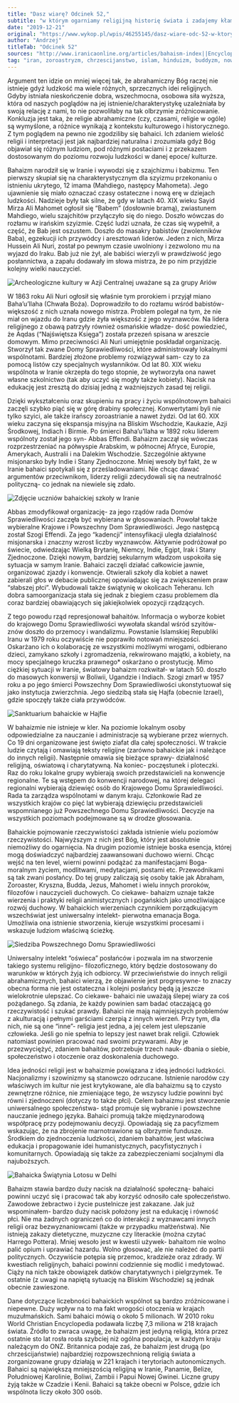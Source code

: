 ```yaml
---
title: "Dasz wiarę? Odcinek 52,"
subtitle: "w którym ogarniamy religijną historię świata i zadajemy kłam argumentowi z wielości religii."
date: "2019-12-21"
original: "https://www.wykop.pl/wpis/46255145/dasz-wiare-odc-52-w-ktorym-ogarniamy-religijna-his/"
author: "Andrzej"
titleTab: "Odcinek 52"
sources: "http://www.iranicaonline.org/articles/bahaism-index||Encyclopedia Iranica: Bahaism   https://bahaiteachings.org/bahai-faith#||BahaiTeachings.org: Bahai Faith"
tag: "iran, zoroastryzm, chrzescijanstwo, islam, hinduizm, buddyzm, noweRuchyReligijne"
---
```


Argument ten idzie on mniej więcej tak, że abrahamiczny Bóg raczej nie istnieje gdyż ludzkość ma wiele różnych, sprzecznych idei religijnych. Gdyby istniała nieskończenie dobra, wszechmocna, osobowa siła wyższa, która od naszych poglądów na jej istnienie/charakterystykę uzależniała by swoją relację z nami, to nie pozwoliłaby na tak olbrzymie zróżnicowanie. Konkluzja jest taka, że religie abrahamiczne (czy, czasami, religie w ogóle) są wymyślone, a różnice wynikają z kontekstu kulturowego i historycznego. Z tym poglądem na pewno nie zgodziliby się bahaici. Ich zdaniem wielość religii i interpretacji jest jak najbardziej naturalna i zrozumiała gdyż Bóg objawiał się różnym ludziom, pod różnymi postaciami i z przekazem dostosowanym do poziomu rozwoju ludzkości w danej epoce/ kulturze.

Bahaizm narodził się w Iranie i wywodzi się z szajchizmu i babizmu. Ten pierwszy skupiał się na charakterystycznym dla szyizmu przekonaniu o istnieniu ukrytego, 12 imama (Mahdiego, następcy Mahometa). Jego ujawnienie się miało oznaczać czasy ostateczne i nową erę w dziejach ludzkości. Nadzieje były tak silne, że gdy w latach 40. XIX wieku Sayid Mirza Ali Mahomet ogłosił się “Babem” (dosłownie bramą), zwiastunem Mahdiego, wielu szajchitów przyłączyło się do niego. Doszło wówczas do rozłamu w irańskim szyizmie. Część ludzi uznała, że czas się wypełnił, a część, że Bab jest oszustem. Doszło do masakry babistów (zwolenników Baba), egzekucji ich przywódcy i aresztowań liderów. Jeden z nich, Mirza Hussein Ali Nuri, został po pewnym czasie uwolniony i zezwolono mu na wyjazd do Iraku. Bab już nie żył, ale babiści wierzyli w prawdziwość jego posłannictwa, a zapału dodawały im słowa mistrza, że po nim przyjdzie kolejny wielki nauczyciel.

![Archeologiczne kultury w Azji Centralnej uważane są za grupy Ariów](../images/odc52/bahaullah.jpg "Archeologiczne kultury w Azji Centralnej uważane są za grupy Ariów.")

W 1863 roku Ali Nuri ogłosił się właśnie tym prorokiem i przyjął miano Baha’u’llaha (Chwała Boża). Doprowadziło to do rozłamu wśród babistów- większość z nich uznała nowego mistrza. Problem polegał na tym, że nie miał on wjazdu do Iranu gdzie żyła większość z jego wyznawców. Na lidera religijnego z obawą patrzyły również osmańskie władze- dość powiedzieć, że Aqdas (“Najświętsza Księga”) została przezeń spisana w areszcie domowym. Mimo przeciwności Ali Nuri umiejętnie poskładał organizację. Stworzył tak zwane Domy Sprawiedliwości, które administrowały lokalnymi wspólnotami. Bardziej złożone problemy rozwiązywał sam- czy to za pomocą listów czy specjalnych wysłanników. Od lat 80. XIX wieku wspólnota w Iranie okrzepła do tego stopnie, że wytworzyła ona nawet własne szkolnictwo (tak aby uczyć się mogły także kobiety). Nacisk na edukację jest zresztą do dzisiaj jedną z ważniejszych zasad tej religii.

Dzięki wykształceniu oraz skupieniu na pracy i życiu wspólnotowym bahaici zaczęli szybko piąć się w górę drabiny społecznej. Konwertytami byli nie tylko szyici, ale także irańscy zoroastrianie a nawet żydzi. Od lat 60. XIX wieku zaczyna się ekspansja misyjna na Bliskim Wschodzie, Kaukazie, Azji Środkowej, Indiach i Birmie. Po śmierci Baha’u’llaha w 1892 roku liderem wspólnoty został jego syn- Abbas Effendi. Bahaizm zaczął się wówczas rozprzestrzeniać na półwyspie Arabskim, w północnej Afryce, Europie, Amerykach, Australii i na Dalekim Wschodzie. Szczególnie aktywne misjonarsko były Indie i Stany Zjednoczone. Mniej wesoły był fakt, że w Iranie bahaici spotykali się z prześladowaniami. Nie chcąc dawać argumentów przeciwnikom, liderzy religii zdecydowali się na neutralność polityczną- co jednak na niewiele się zdało.

![Zdjęcie uczniów bahaickiej szkoły w Iranie](../images/odc52/bahaiSchool.jpg "Zdjęcie uczniów bahaickiej szkoły w Iranie.")

Abbas zmodyfikował organizację- za jego rządów rada Domów Sprawiedliwości zaczęła być wybierana w głosowaniach. Powołał także wybieralne Krajowe i Powszechny Dom Sprawiedliwości. Jego następcą został Szogi Effendi. Za jego “kadencji” intensyfikacji uległa działalność misjonarska i znaczny wzrost liczby wyznawców. Aktywnie podróżował po świecie, odwiedzając Wielką Brytanię, Niemcy, Indie, Egipt, Irak i Stany Zjednoczone. Dzięki nowym, bardziej sekularnym władzom uspokoiła się sytuacja w samym Iranie. Bahaici zaczęli działać całkowicie jawnie, organizować zjazdy i konwencje. Otwierali szkoły dla kobiet a nawet zabierali głos w debacie publicznej opowiadając się za zwiększeniem praw “słabszej płci”. Wybudowali także świątynię w okolicach Teheranu. Ich dobra samoorganizacja stała się jednak z biegiem czasu problemem dla coraz bardziej obawiających się jakiejkolwiek opozycji rządzących.

Z tego powodu rząd represjonował bahaitów. Informacja o wyborze kobiet do krajowego Domu Sprawiedliwości wywołała skandal wśród szyitów- znów doszło do przemocy i wandalizmu. Powstanie Islamskiej Republiki Iranu w 1979 roku oczywiście nie poprawiło notowań mniejszości. Oskarżano ich o kolaborację ze wszystkimi możliwymi wrogami, odbierano dzieci, zamykano szkoły i zgromadzenia, rekwirowano majątki, a kobiety, na mocy specjalnego kruczka prawnego* oskarżano o prostytucję. Mimo ciężkiej sytuacji w Iranie, światowy bahaizm rozkwitał- w latach 50. doszło do masowych konwersji w Boliwii, Ugandzie i Indiach. Szogi zmarł w 1957 roku a po jego śmierci Powszechny Dom Sprawiedliwości ukonstytuował się jako instytucja zwierzchnia. Jego siedzibą stała się Hajfa (obecnie Izrael), gdzie spoczęły także ciała przywódców.

![Sanktuarium bahaickie w Hajfie](../images/odc52/bahaiTemple.jpg "Sanktuarium bahaickie w Hajfie.")

W bahaizmie nie istnieje w kler. Na poziomie lokalnym osoby odpowiedzialne za nauczanie i administracje są wybierane przez wiernych. Co 19 dni organizowane jest święto ziafat dla całej społeczności. W trakcie ludzie czytają i omawiają teksty religijne (zarówno bahaickie jak i należące do innych religii). Następnie omawia się bieżące sprawy- działalność religijną, oświatową i charytatywną. Na koniec- poczęstunek i ploteczki. Raz do roku lokalne grupy wybierają swoich przedstawicieli na konwencje regionalne. Te są wstępem do konwencji narodowej, na której delegaci regionalni wybierają dziewięć osób do Krajowego Domu Sprawiedliwości. Rada ta zarządza wspólnotami w danym kraju. Członkowie Rad ze wszystkich krajów co pięć lat wybierają dziewięciu przedstawicieli wspomnianego już Powszechnego Domu Sprawiedliwości. Decyzje na wszystkich poziomach podejmowane są w drodze głosowania.

Bahaickie pojmowanie rzeczywistości zakłada istnienie wielu poziomów rzeczywistości. Najwyższym z nich jest Bóg, który jest absolutnie niemożliwy do ogarnięcia. Na drugim poziomie istnieje boska esencja, której mogą doświadczyć najbardziej zaawansowani duchowo wierni. Chcąc wejść na ten level, wierni powinni podążać za manifestacjami Boga- moralnym życiem, modlitwami, medytacjami, postami etc. Przewodnikami są tak zwani posłańcy. Do tej grupy zaliczają się osoby takie jak Abraham, Zoroaster, Kryszna, Budda, Jezus, Mahomet i wielu innych proroków, filozofów i nauczycieli duchowych. Co ciekawe- bahaizm uznaje także wierzenia i praktyki religii animistycznych i pogańskich jako umożliwiające rozwój duchowy. W bahaickich wierzeniach czynnikiem porządkującym wszechświat jest uniwersalny intelekt- pierwotna emanacja Boga. Umożliwia ona istnienie stworzenia, kieruje wszystkimi procesami i wskazuje ludziom właściwą ścieżkę.

![Siedziba Powszechnego Domu Sprawiedliwości](../images/odc52/bahaiHall.jpg "Siedziba Powszechnego Domu Sprawiedliwości.")

Uniwersalny intelekt “oświeca” posłańców i pozwala im na stworzenie takiego systemu religijno- filozoficznego, który będzie dostosowany do warunków w których żyją ich odbiorcy. W przeciwieństwie do innych religii abrahamicznych, bahaici wierzą, że objawienie jest progresywne- to znaczy obecna forma nie jest ostateczna i kolejni posłańcy będą ją jeszcze wielokrotnie ulepszać. Co ciekawe- bahaici nie uważają ślepej wiary za coś pożądanego. Są zdania, że każdy powinien sam badać otaczającą go rzeczywistość i szukać prawdy. Bahaici nie mają najmniejszych problemów z akulturacją i pełnymi garściami czerpią z innych wierzeń. Przy tym, dla nich, nie są one “inne”- religia jest jedna, a jej celem jest ulepszanie człowieka. Jeśli go nie spełnia to lepszy jest nawet brak religii. Człowiek natomiast powinien pracować nad swoimi przywarami. Aby je przezwyciężyć, zdaniem bahaitów, potrzebuje trzech nauk- dbania o siebie, społeczeństwo i otoczenie oraz doskonalenia duchowego.

Idea jedności religii jest w bahaizmie powiązana z ideą jedności ludzkości. Nacjonalizmy i szowinizmy są stanowczo odrzucane. Istnienie narodów czy właściwych im kultur nie jest krytykowane, ale dla bahaizmu są to czysto zewnętrzne różnice, nie zmieniające tego, że wszyscy ludzie powinni być równi i zjednoczeni (dotyczy to także płci). Celem bahaizmu jest stworzenie uniwersalnego społeczeństwa- stąd promuje się wybranie i powszechne nauczanie jednego języka. Bahaici promują także międzynarodową współpracę przy podejmowaniu decyzji. Opowiadają się za pacyfizmem wskazując, że na zbrojenie marnotrawione są olbrzymie fundusze. Środkiem do zjednoczenia ludzkości, zdaniem bahaitów, jest właściwa edukacja i propagowanie idei humanistycznych, pacyfistycznych i komunitarnych. Opowiadają się także za zabezpieczeniami socjalnymi dla najuboższych.

![Bahaicka Świątynia Lotosu w Delhi](../images/odc52/bahaiDelhi.jpg "Bahaicka Świątynia Lotosu w Delhi.")

Bahaizm stawia bardzo duży nacisk na działalność społeczną- bahaici powinni uczyć się i pracować tak aby korzyść odnosiło całe społeczeństwo. Zawodowe żebractwo i życie pustelnicze jest zakazane. Jak już wspominałem- bardzo duży nacisk położony jest na edukację i równość płci. Nie ma żadnych ograniczeń co do interakcji z wyznawcami innych religii oraz bezwyznaniowcami (także w przypadku małżeństwa). Nie istnieją zakazy dietetyczne, muzyczne czy literackie (można czytać Harrego Pottera). Mniej wesoło jest w kwestii używek- bahaitom nie wolno palić opium i uprawiać hazardu. Wolno głosować, ale nie należeć do partii politycznych. Oczywiście potępia się przemoc, kradzieże oraz zdrady. W kwestiach religijnych, bahaici powinni codziennie się modlić i medytować. Ciąży na nich także obowiązek datków charytatywnych i pielgrzymek. Te ostatnie (z uwagi na napiętą sytuację na Bliskim Wschodzie) są jednak obecnie zawieszone.

Dane dotyczące liczebności bahaickich wspólnot są bardzo zróżnicowane i niepewne. Duży wpływ na to ma fakt wrogości otoczenia w krajach muzułmańskich. Sami bahaici mówią o około 5 milionach. W 2010 roku World Christian Encyclopedia podawała liczbę 7,3 miliona w 218 krajach świata. Źródło to zwraca uwagę, że bahaizm jest jedyną religią, która przez ostatnie sto lat rosła rosła szybciej niż ogólna populacja, w każdym kraju należącym do ONZ. Britannica podaje zaś, że bahaizm jest drugą (po chrześcijaństwie) najbardziej rozpowszechnioną religią świata a zorganizowane grupy działają w 221 krajach i terytoriach autonomicznych. Bahaici są największą mniejszością religijną w Iranie, Panamie, Belize, Południowej Karolinie, Boliwi, Zambii i Papui Nowej Gwinei. Liczne grupy żyją także w Czadzie i Kenii. Bahaici są także obecni w Polsce, gdzie ich wspólnota liczy około 300 osób.
